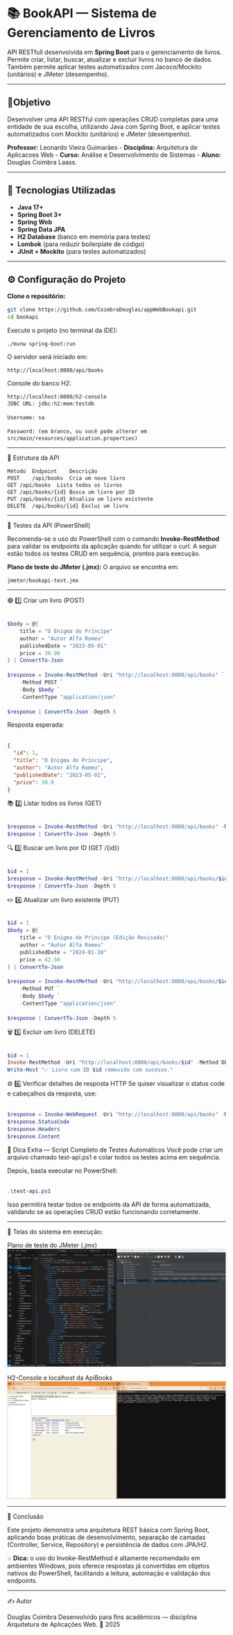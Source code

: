 # 📚 BookAPI — Sistema de Gerenciamento de Livros

API RESTfull desenvolvida em **Spring Boot** para o gerenciamento de livros.  
Permite criar, listar, buscar, atualizar e excluir livros no banco de dados. 
Também permite aplicar testes automatizados com Jacoco/Mockito (unitários) e JMeter (desempenho). 

---

## 📘Objetivo

Desenvolver uma API RESTful com operações CRUD completas para uma entidade de sua escolha, utilizando Java com Spring Boot, e aplicar testes automatizados com Mockito (unitários) e JMeter (desempenho). 

**Professor:** Leonardo Vieira Guimarães - **Disciplina:** Arquitetura de Aplicacoes Web - **Curso:** Análise e Desenvolvimento de Sistemas - **Aluno:** Douglas Coimbra Laass.

---

## 🚀 Tecnologias Utilizadas

- **Java 17+**
- **Spring Boot 3+**
- **Spring Web**
- **Spring Data JPA**
- **H2 Database** (banco em memória para testes)
- **Lombok** (para reduzir boilerplate de código)
- **JUnit + Mockito** (para testes automatizados)

---

## ⚙️ Configuração do Projeto

**Clone o repositório:**

   ```bash
   git clone https://github.com/CoimbraDouglas/appWebBookapi.git
   cd bookapi
   ```
Execute o projeto (no terminal da IDE):

```
./mvnw spring-boot:run
```

O servidor será iniciado em:

```
http://localhost:8080/api/books
```

Console do banco H2:

```
http://localhost:8080/h2-console
JDBC URL: jdbc:h2:mem:testdb

Username: sa

Password: (em branco, ou você pode alterar em src/main/resources/application.properties)
```

---

🧱 Estrutura da API
```
Método	Endpoint	Descrição
POST	/api/books	Cria um novo livro
GET	/api/books	Lista todos os livros
GET	/api/books/{id}	Busca um livro por ID
PUT	/api/books/{id}	Atualiza um livro existente
DELETE	/api/books/{id}	Exclui um livro
```

---

🧪 Testes da API (PowerShell)

Recomenda-se o uso do PowerShell com o comando **Invoke-RestMethod** para validar os endpoints da aplicação quando for utilizar o curl.
A seguir estão todos os testes CRUD em sequência, prontos para execução.

**Plano de teste do JMeter (.jmx):** O arquivo se encontra em: 

```
jmeter/bookapi-test.jmx
```

---

🟢 1️⃣ Criar um livro (POST)
```powershell

$body = @{
    title = "O Enigma do Príncipe"
    author = "Autor Alfa Romeu"
    publishedDate = "2023-05-01"
    price = 39.90
} | ConvertTo-Json

$response = Invoke-RestMethod -Uri "http://localhost:8080/api/books" `
    -Method POST `
    -Body $body `
    -ContentType "application/json"

$response | ConvertTo-Json -Depth 5
```

Resposta esperada:

```json

{
  "id": 1,
  "title": "O Enigma do Príncipe",
  "author": "Autor Alfa Romeu",
  "publishedDate": "2023-05-01",
  "price": 39.9
}
```
📚 2️⃣ Listar todos os livros (GET)

```powershell

$response = Invoke-RestMethod -Uri "http://localhost:8080/api/books" -Method GET
$response | ConvertTo-Json -Depth 5
```

🔍 3️⃣ Buscar um livro por ID (GET /{id})

```powershell

$id = 1
$response = Invoke-RestMethod -Uri "http://localhost:8080/api/books/$id" -Method GET
$response | ConvertTo-Json -Depth 5
```

✏️ 4️⃣ Atualizar um livro existente (PUT)
```powershell

$id = 1
$body = @{
    title = "O Enigma do Príncipe (Edição Revisada)"
    author = "Autor Alfa Romeu"
    publishedDate = "2024-01-10"
    price = 42.50
} | ConvertTo-Json

$response = Invoke-RestMethod -Uri "http://localhost:8080/api/books/$id" `
    -Method PUT `
    -Body $body `
    -ContentType "application/json"

$response | ConvertTo-Json -Depth 5
```

🗑️ 5️⃣ Excluir um livro (DELETE)
```powershell

$id = 1
Invoke-RestMethod -Uri "http://localhost:8080/api/books/$id" -Method DELETE
Write-Host "✅ Livro com ID $id removido com sucesso."
```

⚙️ 6️⃣ Verificar detalhes de resposta HTTP
Se quiser visualizar o status code e cabeçalhos da resposta, use:

```powershell

$response = Invoke-WebRequest -Uri "http://localhost:8080/api/books" -Method GET
$response.StatusCode
$response.Headers
$response.Content
```

🧰 Dica Extra — Script Completo de Testes Automáticos
Você pode criar um arquivo chamado test-api.ps1 e colar todos os testes acima em sequência.

Depois, basta executar no PowerShell:

```powershell

.\test-api.ps1
```

Isso permitirá testar todos os endpoints da API de forma automatizada, validando se as operações CRUD estão funcionando corretamente.

---
📸 Telas do sistema em execução:

Plano de teste do JMeter (.jmx)
![Descrição da Imagem](src/main/resources/images/Cap002.png)

H2-Console e localhost da ApiBooks
![Descrição da Imagem](src/main/resources/images/Cap003.png)

---

📘 Conclusão

Este projeto demonstra uma arquitetura REST básica com Spring Boot, aplicando boas práticas de desenvolvimento, separação de camadas (Controller, Service, Repository) e persistência de dados com JPA/H2.

💡 **Dica:** o uso do Invoke-RestMethod é altamente recomendado em ambientes Windows, pois oferece respostas já convertidas em objetos nativos do PowerShell, facilitando a leitura, automação e validação dos endpoints.

--- 

✍️ Autor

Douglas Coimbra
Desenvolvido para fins acadêmicos — disciplina Arquitetura de Aplicações Web.
📅 2025
